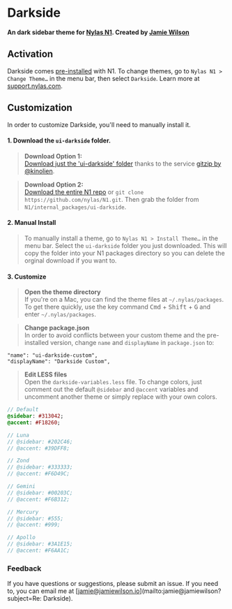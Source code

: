 # Darkside
**An dark sidebar theme for [Nylas N1](https://nylas.com/n1). Created by [Jamie Wilson](http://jamiewilson.io)**

## Activation
Darkside comes [pre-installed](https://github.com/nylas/N1/tree/master/internal_packages/ui-darkside) with N1. To change themes, go to `Nylas N1 > Change Theme…` in the menu bar, then select `Darkside`. Learn more at [support.nylas.com](https://support.nylas.com/hc/en-us/articles/217557858-How-do-I-change-my-theme-).

## Customization
In order to customize Darkside, you'll need to manually install it.

#### 1. Download the `ui-darkside` folder.

> **Download Option 1:**  
> [Download just the 'ui-darkside' folder](https://kinolien.github.io/gitzip/?download=https://github.com/nylas/N1/tree/master/internal_packages/ui-darkside) thanks to the service [gitzip by @kinolien](https://kinolien.github.io/gitzip/).
  

> **Download Option 2:**  
> [Download the entire N1 repo](https://github.com/nylas/N1/archive/master.zip) or `git clone https://github.com/nylas/N1.git`. Then grab the folder from `N1/internal_packages/ui-darkside`.
  
#### 2. Manual Install

> To manually install a theme, go to `Nylas N1 > Install Theme…` in the menu bar. Select the `ui-darkside` folder you just downloaded. This will copy the folder into your N1 packages directory so you can delete the orginal download if you want to. 

#### 3. Customize

> **Open the theme directory**  
> If you're on a Mac, you can find the theme files at `~/.nylas/packages`. To get there quickly, use the key command <kbd>Cmd</kbd> + <kbd>Shift</kbd> + <kbd>G</kbd> and enter `~/.nylas/packages`.

> **Change package.json**  
> In order to avoid conflicts between your custom theme and the pre-installed version, change `name` and `displayName` in `package.json` to:

    "name": "ui-darkside-custom",
    "displayName": "Darkside Custom",

> **Edit LESS files**  
> Open the `darkside-variables.less` file. To change colors, just comment out the default `@sidebar` and `@accent` variables and uncomment another theme or simply replace with your own colors.

```sass
// Default
@sidebar: #313042;
@accent: #F18260;

// Luna
// @sidebar: #202C46;
// @accent: #39DFF8;

// Zond
// @sidebar: #333333;
// @accent: #F6D49C;

// Gemini
// @sidebar: #00203C;
// @accent: #F6B312;

// Mercury
// @sidebar: #555;
// @accent: #999;

// Apollo
// @sidebar: #3A1E15;
// @accent: #F6AA1C;
```

### Feedback
If you have questions or suggestions, please submit an issue. If you need to, you can email me at [jamie@jamiewilson.io](mailto:jamie@jamiewilson?subject=Re: Darkside).
